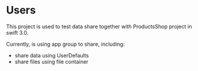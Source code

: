 # Users
This project is used to test data share together with ProductsShop project in swift 3.0.

Currently, is using app group to share, including:

* share data using UserDefaults
* share files using file container

